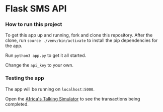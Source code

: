 # Flask SMS API

### How to run this project

To get this app up and running, fork and clone this repository. After the clone, run `source ./venv/bin/activate` to install the pip dependencies for the app.

Run `python3 app.py` to get it all started.

Change the `api_key` to your own.

### Testing the app

The app will be running on `localhost:5000`.

Open the [Africa's Talking Simulator]() to see the transactions being completed. 


